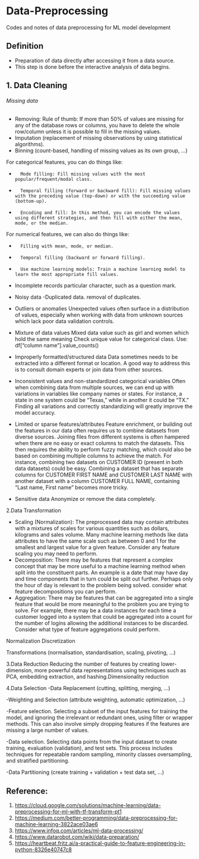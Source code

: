 # Data-Preprocessing
Codes and notes of data preprocessing for ML model development

## Definition
- Preparation of data directly after accessing it from a data source. 
- This step is done before the interactive analysis of data begins. 

## 1. Data Cleaning 
###### Missing data
- Removing: Rule of thumb: If more than 50% of values are missing for any of the database rows or columns, you have to delete the whole row/column unless it is possible to fill in the missing values.
- Imputation (replacement of missing observations by using statistical algorithms).
- Binning (count-based, handling of missing values as its own group, …)

For categorical features, you can do things like:
* 		Mode filling: Fill missing values with the most popular/frequent/modal class.
* 		Temporal filling (forward or backward fill): Fill missing values with the preceding value (top-down) or with the succeeding value (bottom-up).
* 		Encoding and fill: In this method, you can encode the values using different strategies, and then fill with either the mean, mode, or the median.

For numerical features, we can also do things like:
* 		Filling with mean, mode, or median.
* 		Temporal filling (backward or forward filling).
* 		Use machine learning models: Train a machine learning model to learn the most appropriate fill values.

* Incomplete records 
particular character, such as a question mark.

* Noisy data
-Duplicated data. removal of duplicates.

* Outliers or anomalies
Unexpected values often surface in a distribution of values, especially when working with data from unknown sources which lack poor data validation controls.

* Mixture of data values
Mixed data value such as girl and women which hold the same meaning 
Check unique value for categorical class.
Use: df[“column name”].value_counts()

* Improperly formatted/structured data
Data sometimes needs to be extracted into a different format or location. 
A good way to address this is to consult domain experts or join data from other sources.

* Inconsistent values and non-standardized categorical variables
Often when combining data from multiple sources, we can end up with variations in variables like company names or states. For instance, a state in one system could be “Texas,” while in another it could be “TX.”  Finding all variations and correctly standardizing will greatly improve the model accuracy.

* Limited or sparse features/attributes
Feature enrichment, or building out the features in our data often requires us to combine datasets from diverse sources. Joining files from different systems is often hampered when there are no easy or exact columns to match the datasets. This then requires the ability to perform fuzzy matching, which could also be based on combining multiple columns to achieve the match. For instance, combining two datasets on CUSTOMER ID (present in both data datasets) could be easy. Combining a dataset that has separate columns for CUSTOMER FIRST NAME and CUSTOMER LAST NAME with another dataset with a column CUSTOMER FULL NAME, containing “Last name, First name” becomes more tricky.

* Sensitive data
Anonymize or remove the data completely.

2.Data Transformation
* Scaling (Normalization): The preprocessed data may contain attributes with a mixtures of scales for various quantities such as dollars, kilograms and sales volume. Many machine learning methods like data attributes to have the same scale such as between 0 and 1 for the smallest and largest value for a given feature. Consider any feature scaling you may need to perform.
* Decomposition: There may be features that represent a complex concept that may be more useful to a machine learning method when split into the constituent parts. An example is a date that may have day and time components that in turn could be split out further. Perhaps only the hour of day is relevant to the problem being solved. consider what feature decompositions you can perform.
* Aggregation: There may be features that can be aggregated into a single feature that would be more meaningful to the problem you are trying to solve. For example, there may be a data instances for each time a customer logged into a system that could be aggregated into a count for the number of logins allowing the additional instances to be discarded. Consider what type of feature aggregations could perform.

Normalization
Discretization

Transformations (normalisation, standardisation, scaling, pivoting, ...)

3.Data Reduction
Reducing the number of features by creating lower-dimension, more powerful data representations using techniques such as PCA, embedding extraction, and hashing.Dimensionality reduction

4.Data Selection
-Data Replacement (cutting, splitting, merging, ...)

-Weighting and Selection (attribute weighting, automatic optimization, ...)

-Feature selection. Selecting a subset of the input features for training the model, and ignoring the irrelevant or redundant ones, using filter or wrapper methods. This can also involve simply dropping features if the features are missing a large number of values.

-Data selection. Selecting data points from the input dataset to create training, evaluation (validation), and test sets. This process includes techniques for repeatable random sampling, minority classes oversampling, and stratified partitioning.

-Data Partitioning (create training + validation + test data set, ...)

## Reference:
1. https://cloud.google.com/solutions/machine-learning/data-preprocessing-for-ml-with-tf-transform-pt1
2. https://medium.com/better-programming/data-preprocessing-for-machine-learning-3822ace03ae6
3. https://www.infoq.com/articles/ml-data-processing/
4. https://www.datarobot.com/wiki/data-preparation/
5. https://heartbeat.fritz.ai/a-practical-guide-to-feature-engineering-in-python-8326e40747c8
